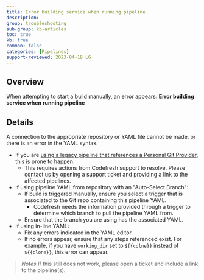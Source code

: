 ```yaml
---
title: Error building service when running pipeline
description: 
group: troubleshooting
sub-group: kb-articles
toc: true
kb: true
common: false
categories: [Pipelines]
support-reviewed: 2023-04-18 LG
---
```



## Overview

When attempting to start a build manually, an error appears: **Error building service when running pipeline**

## Details

A connection to the appropriate repository or YAML file cannot be made, or there is an error in the YAML syntax.

* If you are [using a legacy pipeline that references a Personal Git Provider]({{site.baseurl}}/docs/kb/articles/personal-git-deprecation), this is prone to happen.
  * This requires actions from Codefresh support to resolve. Please contact us by opening a support ticket and providing a link to the affected pipelines.
* If using pipeline YAML from repository with an "Auto-Select Branch":
  * If build is triggered manually, ensure you select a trigger that is associated to the Git repo containing this pipeline YAML.
    * Codefresh needs the information provided through a trigger to determine which branch to pull the pipeline YAML from.
  * Ensure that the branch you are using has the associated YAML.
* If using in-line YAML:
  * Fix any errors indicated in the YAML editor.
  * If no errors appear, ensure that any steps referenced exist. For example, if you have `working_dir` set to `${{colne}}` instead of `${{clone}}`, this error can appear.

>_Notes_ If this still does not work, please open a ticket and include a link to the pipeline(s).
